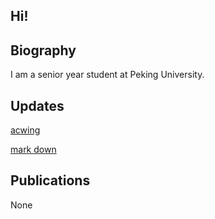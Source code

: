 ## Hi!



## Biography

I am a senior year student at Peking University.

## Updates

[acwing](acwing.com)

[mark down](\tutorial.md)

## Publications

None



